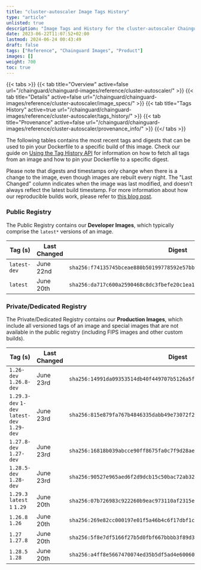 ```yaml
---
title: "cluster-autoscaler Image Tags History"
type: "article"
unlisted: true
description: "Image Tags and History for the cluster-autoscaler Chainguard Image"
date: 2023-06-22T11:07:52+02:00
lastmod: 2024-06-24 00:43:49
draft: false
tags: ["Reference", "Chainguard Images", "Product"]
images: []
weight: 700
toc: true
---
```


{{< tabs >}}
{{< tab title="Overview" active=false url="/chainguard/chainguard-images/reference/cluster-autoscaler/" >}}
{{< tab title="Details" active=false url="/chainguard/chainguard-images/reference/cluster-autoscaler/image_specs/" >}}
{{< tab title="Tags History" active=true url="/chainguard/chainguard-images/reference/cluster-autoscaler/tags_history/" >}}
{{< tab title="Provenance" active=false url="/chainguard/chainguard-images/reference/cluster-autoscaler/provenance_info/" >}}
{{</ tabs >}}

The following tables contains the most recent tags and digests that can be used to pin your Dockerfile to a specific build of this image. Check our guide on [Using the Tag History API](/chainguard/chainguard-images/using-the-tag-history-api/) for information on how to fetch all tags from an image and how to pin your Dockerfile to a specific digest.

Please note that digests and timestamps only change when there is a change to the image, even though images are rebuilt every night. The "Last Changed" column indicates when the image was last modified, and doesn't always reflect the latest build timestamp. For more information about how our reproducible builds work, please refer to [this blog post](https://www.chainguard.dev/unchained/reproducing-chainguards-reproducible-image-builds).

### Public Registry
The Public Registry contains our **Developer Images**, which typically comprise the `latest*` versions of an image.

| Tag (s)       | Last Changed | Digest                                                                    |
|---------------|--------------|---------------------------------------------------------------------------|
|  `latest-dev` | June 22nd    | `sha256:f74135745bceae880b50199778592e57bb389d778fddb3c01d94b829ff0b0209` |
|  `latest`     | June 20th    | `sha256:da717c600a2590468c8dc3fbefe20c1ea1a52d077731b4edd98bac7799d16ab1` |


### Private/Dedicated Registry
The Private/Dedicated Registry contains our **Production Images**, which include all versioned tags of an image and special images that are not available in the public registry (including FIPS images and other custom builds).

| Tag (s)                                       | Last Changed | Digest                                                                    |
|-----------------------------------------------|--------------|---------------------------------------------------------------------------|
|  `1.26-dev` `1.26.8-dev`                      | June 23rd    | `sha256:14991da09353514db40f449707b5126a5ff734d1c8e04a4d59bbf687606eaddd` |
|  `1.29.3-dev` `1-dev` `latest-dev` `1.29-dev` | June 23rd    | `sha256:815e879fa767b4846335dabb49e73072f24ffc9762e2d3c57e29d0bf0a26d40f` |
|  `1.27.8-dev` `1.27-dev`                      | June 23rd    | `sha256:16818b039abcce90ff8675fa0c7f9d28ae90a7feae82ce2c3d28e17a19c497e9` |
|  `1.28.5-dev` `1.28-dev`                      | June 23rd    | `sha256:90527e965aed6f2d9dcb15c50bac72ab32093e2c64384d10cb1275246342c389` |
|  `1.29.3` `latest` `1` `1.29`                 | June 20th    | `sha256:07b726983c922260b9eac973110af2315e2868a1f099466d5ea6776f902a83a8` |
|  `1.26.8` `1.26`                              | June 20th    | `sha256:269e82cc000197e01f5a46b4c6f17dbf1c6384dc7c4dfd7aeedb69dcb715252f` |
|  `1.27` `1.27.8`                              | June 20th    | `sha256:5f8e7df5166f27b5d0fbf667bbbb3f89d3d3e51fb67955f4939d638c328f4e48` |
|  `1.28.5` `1.28`                              | June 20th    | `sha256:a4ff8e5667470074ed35b5df5ad4e600601ff64d4e489f21ef12e5dd29125697` |


